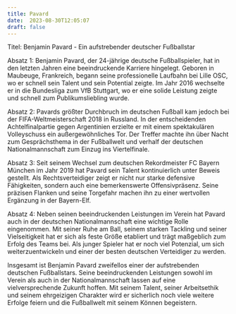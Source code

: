 ```yaml
---
title: Pavard
date:  2023-08-30T12:05:07
draft: false
---
```


Titel: Benjamin Pavard - Ein aufstrebender deutscher Fußballstar

Absatz 1:
Benjamin Pavard, der 24-jährige deutsche Fußballspieler, hat in den letzten Jahren eine beeindruckende Karriere hingelegt. Geboren in Maubeuge, Frankreich, begann seine professionelle Laufbahn bei Lille OSC, wo er schnell sein Talent und sein Potential zeigte. Im Jahr 2016 wechselte er in die Bundesliga zum VfB Stuttgart, wo er eine solide Leistung zeigte und schnell zum Publikumsliebling wurde.

Absatz 2:
Pavards größter Durchbruch im deutschen Fußball kam jedoch bei der FIFA-Weltmeisterschaft 2018 in Russland. In der entscheidenden Achtelfinalpartie gegen Argentinien erzielte er mit einem spektakulären Volleyschuss ein außergewöhnliches Tor. Der Treffer machte ihn über Nacht zum Gesprächsthema in der Fußballwelt und verhalf der deutschen Nationalmannschaft zum Einzug ins Viertelfinale.

Absatz 3:
Seit seinem Wechsel zum deutschen Rekordmeister FC Bayern München im Jahr 2019 hat Pavard sein Talent kontinuierlich unter Beweis gestellt. Als Rechtsverteidiger zeigt er nicht nur starke defensive Fähigkeiten, sondern auch eine bemerkenswerte Offensivpräsenz. Seine präzisen Flanken und seine Torgefahr machen ihn zu einer wertvollen Ergänzung in der Bayern-Elf.

Absatz 4:
Neben seinen beeindruckenden Leistungen im Verein hat Pavard auch in der deutschen Nationalmannschaft eine wichtige Rolle eingenommen. Mit seiner Ruhe am Ball, seinem starken Tackling und seiner Vielseitigkeit hat er sich als feste Größe etabliert und trägt maßgeblich zum Erfolg des Teams bei. Als junger Spieler hat er noch viel Potenzial, um sich weiterzuentwickeln und einer der besten deutschen Verteidiger zu werden.

Insgesamt ist Benjamin Pavard zweifellos einer der aufstrebenden deutschen Fußballstars. Seine beeindruckenden Leistungen sowohl im Verein als auch in der Nationalmannschaft lassen auf eine vielversprechende Zukunft hoffen. Mit seinem Talent, seiner Arbeitsethik und seinem ehrgeizigen Charakter wird er sicherlich noch viele weitere Erfolge feiern und die Fußballwelt mit seinem Können begeistern.